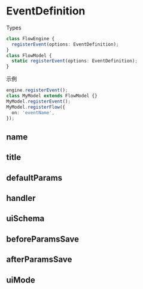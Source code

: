 # EventDefinition

Types

```ts
class FlowEngine {
  registerEvent(options: EventDefinition);
}
class FlowModel {
  static registerEvent(options: EventDefinition);
}
```

示例

```ts
engine.registerEvent();
class MyModel extends FlowModel {}
MyModel.registerEvent();
MyModel.registerFlow({
  on: 'eventName',
});
```

## name
## title
## defaultParams
## handler
## uiSchema
## beforeParamsSave
## afterParamsSave
## uiMode
